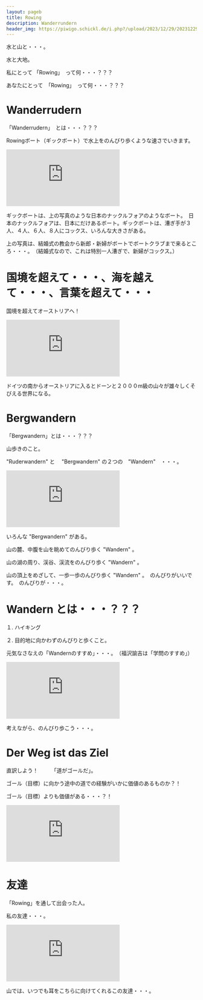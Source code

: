```yaml
---
layout: pageb
title: Rowing
description: Wanderrundern
header_img: https://piwigo.schickl.de/i.php?/upload/2023/12/29/20231229103023-02829317-me.jpg
---
```


水と山と・・・。

水と大地。　

私にとって 「Rowing」　って何・・・？？？

あなたにとって　「Rowing」　って何・・・？？？

# Wanderrudern

「Wanderrudern」　とは・・・？？？

Rowingボート（ギックボート）で水上をのんびり歩くような速さでいきます。　

![gigboot](https://piwigo.schickl.de/i.php?/upload/2024/04/25/20240425130548-21ab645a-me.jpg)

ギックボートは、上の写真のような日本のナックルフォアのようなボート。　日本のナックルフォアは、日本にだけあるボート。ギックボートは、漕ぎ手が３人、４人、６人、８人にコックス、いろんな大きさがある。

上の写真は、結婚式の教会から新郎・新婦がボートでボートクラブまで来るところ・・・。　（結婚式なので、これは特別一人漕ぎで、新婦がコックス。）


# 国境を超えて・・・、海を越えて・・・、言葉を超えて・・・

国境を超えてオーストリアへ！　

![eisenbahn](https://piwigo.schickl.de/i.php?/upload/2024/04/25/20240425132533-8cce67cc-me.jpg)

ドイツの南からオーストリアに入るとドーンと２０００m級の山々が雄々しくそびえる世界になる。


# Bergwandern

「Bergwandern」とは・・・？？？

山歩きのこと。

"Ruderwandern" と　 "Bergwandern" の２つの　"Wandern"　・・・。

![bergwandern](https://piwigo.schickl.de/i.php?/upload/2023/12/29/20231229102927-592c18a5-me.jpg)

いろんな "Bergwandern" がある。

山の麓、中腹を山を眺めてのんびり歩く "Wandern" 。

山の湖の周り、渓谷、渓流をのんびり歩く "Wandern" 。　　

山の頂上をめざして、一歩一歩のんびり歩く "Wandern" 。　のんびりがいいです。　のんびりが・・・。


# Wandern とは・・・？？？

１. ハイキング

２. 目的地に向かわずのんびりと歩くこと。

元気なさなえの「Wandernのすすめ」・・・。　（福沢諭吉は「学問のすすめ」）

![230111seegrubeschuhe](https://piwigo.schickl.de/i.php?/upload/2023/12/29/20231229103032-89372ead-me.jpg)

考えながら、のんびり歩こう・・・。


# Der Weg ist das Ziel

直訳しよう！　　　「道がゴールだ」。

ゴール（目標）に向かう途中の道での経験がいかに価値のあるものか？！

ゴール（目標）よりも価値がある・・・？！

![rowingblumen](https://piwigo.schickl.de/i.php?/upload/2024/04/25/20240425151344-36c9afef-me.jpg)


# 友達

「Rowing」を通して出会った人。

私の友達・・・。

![yogagemse](https://piwigo.schickl.de/i.php?/upload/2024/04/25/20240425144019-7bc2f76c-me.jpg)

山では、いつでも耳をこちらに向けてくれるこの友達・・・。











